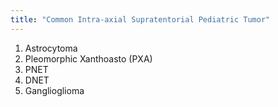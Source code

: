 ```yaml
---
title: "Common Intra-axial Supratentorial Pediatric Tumor"
---
```

1. Astrocytoma
2. Pleomorphic Xanthoasto (PXA)
3. PNET
4. DNET
5. Ganglioglioma

